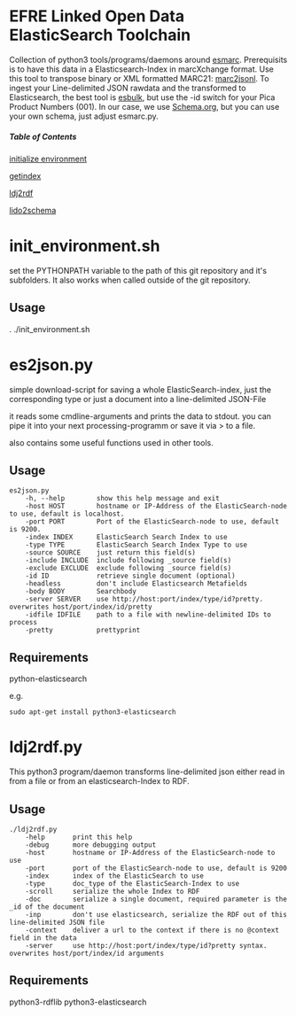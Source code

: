 # EFRE Linked Open Data ElasticSearch Toolchain
Collection of python3 tools/programs/daemons around [esmarc](https://github.com/slub/esmarc). Prerequisits is to have this data in a Elasticsearch-Index in marcXchange format. Use this tool to transpose binary or XML formatted MARC21: [marc2jsonl](https://github.com/slub/marc2jsonl). To ingest your Line-delimited JSON rawdata and the transformed to Elasticsearch, the best tool is [esbulk](https://github.com/miku/esbulk), but use the -id switch for your Pica Product Numbers (001). In our case, we use [Schema.org](https://schema.org), but you can use your own schema, just adjust esmarc.py.

##### Table of Contents

[initialize environment](#init_environment.sh)

[getindex](#es2json.py)

[ldj2rdf](#ldj2rdf.py)

[lido2schema](#lido2schema.py)


<a name="init_environment.sh" />

# init\_environment.sh

set the PYTHONPATH variable to the path of this git repository and it's subfolders. It also works when called outside of the git repository.

## Usage

. ./init\_environment.sh

<a name="es2json.py"/>

# es2json.py
simple download-script for saving a whole ElasticSearch-index, just the corresponding type or just a document into a line-delimited JSON-File

it reads some cmdline-arguments and prints the data to stdout. you can pipe it into your next processing-programm or save it via > to a file.

also contains some useful functions used in other tools.

## Usage

```
es2json.py  
	-h, --help        show this help message and exit
	-host HOST        hostname or IP-Address of the ElasticSearch-node to use, default is localhost.
	-port PORT        Port of the ElasticSearch-node to use, default is 9200.
	-index INDEX      ElasticSearch Search Index to use
	-type TYPE        ElasticSearch Search Index Type to use
	-source SOURCE    just return this field(s)
	-include INCLUDE  include following _source field(s)
	-exclude EXCLUDE  exclude following _source field(s)
	-id ID            retrieve single document (optional)
	-headless         don't include Elasticsearch Metafields
	-body BODY        Searchbody
	-server SERVER    use http://host:port/index/type/id?pretty. overwrites host/port/index/id/pretty
	-idfile IDFILE    path to a file with newline-delimited IDs to process
	-pretty           prettyprint
```

## Requirements
python-elasticsearch

e.g.
```
sudo apt-get install python3-elasticsearch
```


<a name="ldj2rdf.py"/>

# ldj2rdf.py 

This python3 program/daemon transforms line-delimited json either read in from a file or from an elasticsearch-Index to RDF.

## Usage
```
./ldj2rdf.py
	-help		print this help
	-debug		more debugging output
	-host		hostname or IP-Address of the ElasticSearch-node to use
	-port		port of the ElasticSearch-node to use, default is 9200
	-index		index of the ElasticSearch to use
	-type		doc_type of the ElasticSearch-Index to use
	-scroll		serialize the whole Index to RDF
	-doc		serialize a single document, required parameter is the _id of the document
	-inp		don't use elasticsearch, serialize the RDF out of this line-delimited JSON file
	-context	deliver a url to the context if there is no @context field in the data
	-server		use http://host:port/index/type/id?pretty syntax. overwrites host/port/index/id arguments
```

## Requirements

python3-rdflib
python3-elasticsearch


